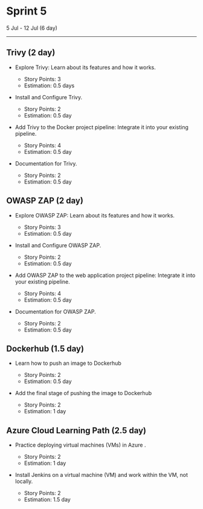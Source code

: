 # Sprint 5

5 Jul - 12 Jul (6 day)

---

## Trivy (2 day)

- Explore Trivy: Learn about its features and how it works.

  - Story Points: 3
  - Estimation: 0.5 days

- Install and Configure Trivy.

  - Story Points: 2
  - Estimation: 0.5 day

- Add Trivy to the Docker project pipeline: Integrate it into your existing pipeline.

  - Story Points: 4
  - Estimation: 0.5 day

- Documentation for Trivy.
  - Story Points: 2
  - Estimation: 0.5 day

## OWASP ZAP (2 day)

- Explore OWASP ZAP: Learn about its features and how it works.

  - Story Points: 3
  - Estimation: 0.5 day

- Install and Configure OWASP ZAP.

  - Story Points: 2
  - Estimation: 0.5 day

- Add OWASP ZAP to the web application project pipeline: Integrate it into your existing pipeline.

  - Story Points: 4
  - Estimation: 0.5 day

- Documentation for OWASP ZAP.
  - Story Points: 2
  - Estimation: 0.5 day

## Dockerhub (1.5 day)

- Learn how to push an image to Dockerhub

  - Story Points: 2
  - Estimation: 0.5 day

- Add the final stage of pushing the image to Dockerhub
  - Story Points: 2
  - Estimation: 1 day

## Azure Cloud Learning Path (2.5 day)

- Practice deploying virtual machines (VMs) in Azure .

  - Story Points: 2
  - Estimation: 1 day

- Install Jenkins on a virtual machine (VM) and work within the VM, not locally.
  - Story Points: 2
  - Estimation: 1.5 day
